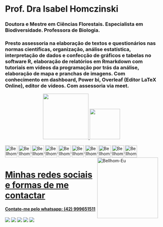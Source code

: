 # Prof. Dra Isabel Homczinski
### Doutora e Mestre em Ciências Florestais. Especialista em Biodiversidade. Professora de Biologia.
### Presto assessoria na elaboração de textos e questionários nas normas cientificas, organização, análise estatística, interpretação de dados e confecção de gráficos e tabelas no software R, elaboração de relatórios em Rmarkdown com tutoriais em vídeos da programação por trás da análise, elaboração de mapa e pranchas de imagens. Com conhecimento em dashboard, Power bi, Overleaf (Editor LaTeX Online), editor de vídeos. Com assessoria via meet.

<div align="center">
  <a href="https://github.com/Bellhom">
  <img height="150em" src="https://github-readme-stats.vercel.app/api?username=Bellhom&show_icons=true&theme=highcontrast&include_all_commits=true&count_private=true"/>
  <img height="100em" src="https://github-readme-stats.vercel.app/api/top-langs/?username=Bellhom&layout=compact&langs_count=7&theme=highcontrast"/>
</div>
<div style="display: inline_block"><br>
  <img align="center" alt="Bellhom-R" height="40" width="40" src="https://cdn.jsdelivr.net/gh/devicons/devicon/icons/r/r-plain.svg">
  <img align="center" alt="Bellhom-RStudio" height="40" width="40" src="https://cdn.jsdelivr.net/gh/devicons/devicon/icons/rstudio/rstudio-plain.svg">
  <img align="center" alt="Bellhom-RMarkdown" height="40" width="40" src="https://imgur.com/OXeEerH.png">
  <img align="center" alt="Bellhom-vscode" height="40" width="40" src="https://cdn.jsdelivr.net/gh/devicons/devicon/icons/vscode/vscode-original-wordmark.svg">
  <img align="center" alt="Bellhom-Windows" height="40" width="40" src="https://cdn.jsdelivr.net/gh/devicons/devicon/icons/windows8/windows8-original.svg">
  <img align="center" alt="Bellhom-Chrome" height="40" width="40" src="https://cdn.jsdelivr.net/gh/devicons/devicon/icons/chrome/chrome-original-wordmark.svg">
  <img align="center" alt="Bellhom-Google" height="40" width="40" src="https://cdn.jsdelivr.net/gh/devicons/devicon/icons/google/google-original-wordmark.svg">
  <img align="center" alt="Bellhom-Canva" height="40" width="40" src="https://cdn.jsdelivr.net/gh/devicons/devicon/icons/canva/canva-original.svg">
  <img align="center" alt="Bellhom-GitHub" height="40" width="40" src="https://cdn.jsdelivr.net/gh/devicons/devicon/icons/github/github-original-wordmark.svg">
  <img align="center" alt="Bellhom-Latex" height="40" width="40" src="https://cdn.jsdelivr.net/gh/devicons/devicon/icons/latex/latex-original.svg">
  <img align="right" alt="Bellhom-Eu" height="200" width="200" src="https://imgur.com/ccwn71R.gif">
 </div>
  
  ##
  # Minhas redes sociais e formas de me contactar
  #### Contate-me pelo whatsapp: (42) 999651511
  <div> 
  <a href="https://www.youtube.com/channel/UC49MOdm6Jcb_GvdomZc2aYA" target="_blank"><img src="https://img.shields.io/badge/YouTube-FF0000?style=for-the-badge&logo=youtube&logoColor=white" target="_blank"></a>
  <a href="https://www.instagram.com/bebell_homczinski/" target="_blank"><img src="https://img.shields.io/badge/-Instagram-%23E4405F?style=for-the-badge&logo=instagram&logoColor=white" target="_blank"></a>
 	<a href = "mailto:ltdaorientadoradealuguel@gmail.com"><img src="https://img.shields.io/badge/-Gmail-%23333?style=for-the-badge&logo=gmail&logoColor=white" target="_blank"></a>
  <a href="https://www.linkedin.com/in/isabel-homczinski-47870b112/" target="_blank"><img src="https://img.shields.io/badge/-LinkedIn-%230077B5?style=for-the-badge&logo=linkedin&logoColor=white" target="_blank"></a> 
   <a href="https://lattes.cnpq.br/9005468404408484" target="_blank"><img src="https://img.shields.io/badge/-Curriculo_Lattes-%230077B5?style=for-the-badge&logo=Curriculo_Lattes&logoColor=white" target="_blank"></a>
</div>
